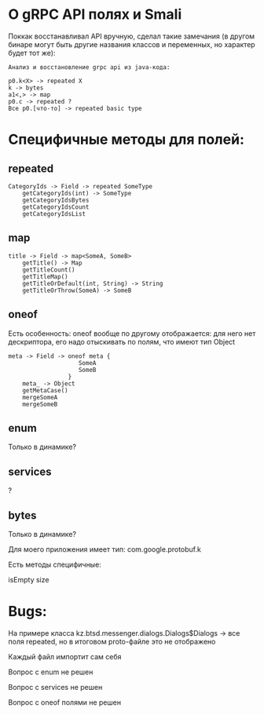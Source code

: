 # О gRPC API полях и Smali
Поккак восстанавливал API вручную, сделал такие замечания (в другом бинаре могут быть другие названия классов и переменных, но характер будет тот же):

```
Анализ и восстановление grpc api из java-кода:

p0.k<X> -> repeated X
k -> bytes
a1<,> -> map
p0.c -> repeated ? 
Все p0.[что-то] -> repeated basic type
```

# Специфичные методы для полей:

## repeated

```
CategoryIds -> Field -> repeated SomeType
    getCategoryIds(int) -> SomeType
    getCategoryIdsBytes
    getCategoryIdsCount
    getCategoryIdsList
```

## map

```
title -> Field -> map<SomeA, SomeB>
    getTitle() -> Map
    getTitleCount()
    getTitleMap()
    getTitleOrDefault(int, String) -> String
    getTitleOrThrow(SomeA) -> SomeB
```

## oneof

Есть особенность: oneof вообще по другому отображается: для него нет дескриптора, его надо отыскивать по полям, что имеют тип Object
```
meta -> Field -> oneof meta {
                    SomeA
                    SomeB
                 }
    meta_ -> Object 
    getMetaCase()
    mergeSomeA
    mergeSomeB
```

## enum

Только в динамике?

## services

?

## bytes

Только в динамике?

Для моего приложения имеет тип: com.google.protobuf.k

Есть методы специфичные:

isEmpty
size

# Bugs:
 
На примере класса kz.btsd.messenger.dialogs.Dialogs$Dialogs -> все поля repeated, но в итоговом proto-файле это не отображено

Каждый файл импортит сам себя

Вопрос с enum не решен

Вопрос с services не решен

Вопрос с oneof полями не решен
